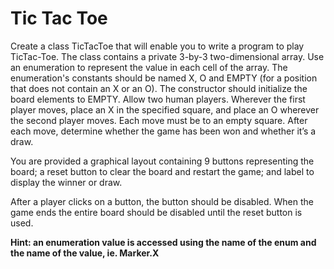 # Tic Tac Toe

Create a class TicTacToe that will enable you to write a program to play TicTac-Toe. The class contains a private 3-by-3 two-dimensional array. Use an enumeration to represent the value in each cell of the array. The enumeration's constants should be named X, O and EMPTY (for a position that does not contain an X or an O). The constructor should initialize the board elements to EMPTY. Allow two human players. Wherever the first player moves, place an X in the specified square, and place an O wherever the second player moves. Each move must be to an empty square. After each move, determine whether the game has been won and whether it’s a draw. 

You are provided a graphical layout containing 9 buttons representing the board; a reset button to clear the board and restart the game; and  label to display the winner or draw.

After a player clicks on a button, the button should be disabled. When the game ends the entire board should be disabled until the reset button is used.

**Hint: an enumeration value is accessed using the name of the enum and the name of the value, ie. Marker.X**